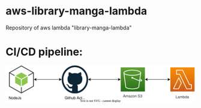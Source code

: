 # aws-library-manga-lambda
<!--- # :warning: :construction: WORKING IN PROGRESS :construction: :warning: -->
Repository of aws lambda "library-manga-lambda"
# CI/CD pipeline: 
![Diagram](/diagram/Diagram.svg)
